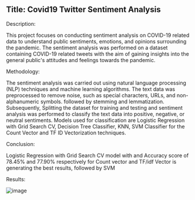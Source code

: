 ## Title: Covid19 Twitter Sentiment Analysis


Description:

  This project focuses on conducting sentiment analysis on COVID-19 related data to understand public sentiments, emotions, and opinions surrounding the pandemic.
The sentiment analysis was performed on a dataset containing COVID-19 related tweets  with the aim of gaining insights into the general public's attitudes and feelings towards the pandemic.

Methodology:

  The sentiment analysis was carried out using natural language processing (NLP) techniques and machine learning algorithms.
The text data was preprocessed to remove noise, such as special characters, URLs, and non-alphanumeric symbols. followed by stemming and lemmatization.
Subsequently, Splitting the dataset for training and testing and sentiment analysis was performed to classify the text data into positive, negative, or neutral sentiments.
Models used  for classification are Logistic Regression with Grid Search CV, Decision Tree Classifier, KNN, SVM Classifier for the Count Vector and TF ID Vectorization techniques.


Conclusion:
  
  Logistic Regression with Grid Search CV model with and Accuracy score of 78.45% and 77.90% respectively for Count vector and TF/idf Vector is generating the best results, followed by SVM

Results: 

![image](https://github.com/Harsha-7989/Covid19_Tweet_SentimentAnalysis/assets/86124041/4f7239ce-94d6-44e2-aa4a-3a94cd4b4531)
